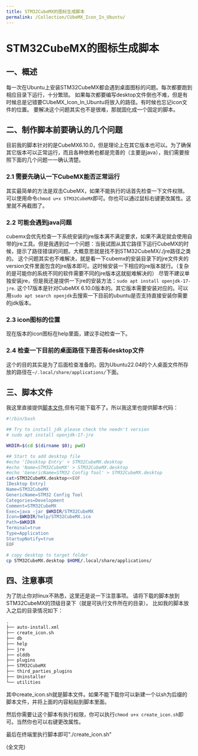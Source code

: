 ```yaml
---
title: STM32CubeMX的图标生成脚本
permalink: /Collection/CUbeMX_Icon_In_Ubuntu/
---
```


# STM32CubeMX的图标生成脚本
## 一、概述
每一次在Ubuntu上安装STM32CubeMX都会遇到桌面图标的问题。每次都要跑到相应目录下运行，十分繁琐。
如果每次都要编写desktop文件倒也不难，但是有时候总是记错要CUbeMX_Icon_In_Ubuntu将放入的路径。有时候也忘记icon文件的位置。
要解决这个问题其实也不是很难，那就固化成一个固定的脚本。

## 二、制作脚本前要确认的几个问题
目前我的脚本针对的是CubeMX6.10.0，但是理论上在其它版本也可以。为了确保其它版本可以正常运行，而且各种依赖也都是完善的（主要是java），我们需要按照下面的几个问题一一确认清楚。

### 2.1 需要先确认一下CubeMX能否正常运行
其实最简单的方法是双击CubeMX，如果不能执行的话首先检查一下文件权限。可以使用命令`chmod u+x STM32CubeMX`即可。你也可以通过鼠标右键更改属性。这里就不再截图了。

### 2.2 可能会遇到java问题
cubemx会优先检查一下系统安装的jre版本满不满足要求，如果不满足就会使用自带的jre工具。但是我遇到过一个问题：当我试图从其它路径下运行CubeMX的时候，提示了路径错误的问题。大概意思就是找不到STM32CubeMX/./jre路径之类的。
这个问题其实也不难解决，就是看一下cubemx的安装目录下的jre文件夹的version文件里面包含的jre版本即可。这时候安装一下相应的jre版本就行。（复杂的是可能你的系统不同的软件需要不同的jre版本这就挺难解决的）
尽管不建议单独安装jre，但是我还是提供一下jre的安装方法：`sudo apt install openjdk-17-jre`. 这个17版本是针对CubeMX 6.10.0版本的。其它版本需要安装对应的。可以用`sudo apt search openjdk`去搜索一下目前的ubuntu是否支持直接安装你需要的jdk版本。

### 2.3 icon图标的位置
现在版本的icon图标在help里面，建议手动检查一下。

### 2.4 检查一下目前的桌面路径下是否有desktop文件
这个的目的其实是为了后面检查准备的。因为Ubuntu22.04的个人桌面文件所存放的路径在`~/.local/share/applications/`下面。


## 三、脚本文件
我这里直接提供[脚本文件](./appendix/create_icon.sh),但有可能下载不了。所以我这里也提供脚本代码：
```bash
#!/bin/bash

## Try to install jdk please check the needn't version
# sudo apt install openjdk-17-jre

WKDIR=$(cd $(dirname $0); pwd) 

## Start to add desktop file
#echo '[Desktop Entry' > STM32CubeMX.desktop
#echo 'Name=STM32CubeMX' > STM32CubeMX.desktop
#echo 'GenericName=STM32 Config Tool' > STM32CubeMX.desktop
cat>STM32CubeMX.desktop<<EOF
[Desktop Entry]
Name=STM32CubeMX
GenericName=STM32 Config Tool
Categories=Development
Comment=STM32CubeMX
Exec=java -jar $WKDIR/STM32CubeMX
Icon=$WKDIR/help/STM32CubeMX.ico
Path=$WKDIR
Terminal=true
Type=Application
StartupNotify=true
EOF

# copy desktop to target folder
cp STM32CubeMX.desktop $HOME/.local/share/applications/
```

## 四、注意事项
为了防止你对linux不熟悉，这里还是说一下注意事项。
请将下载的脚本放到STM32CubeMX的顶级目录下（就是可执行文件所在的目录）。
比如我的脚本放入之后的目录情况如下：
```txt
.
├── auto-install.xml
├── create_icon.sh
├── db
├── help
├── jre
├── olddb
├── plugins
├── STM32CubeMX
├── third_parties_plugins
├── Uninstaller
└── utilities
```
其中create_icon.sh就是脚本文件。如果不能下载你可以新建一个以sh为后缀的脚本文件，并将上面的内容粘贴到脚本里面。

然后你需要让这个脚本有执行权限，你可以执行`chmod u+x create_icon.sh`即可。当然你也可以右键更改属性。

最后在终端里执行脚本即可"./create_icon.sh"

(全文完)